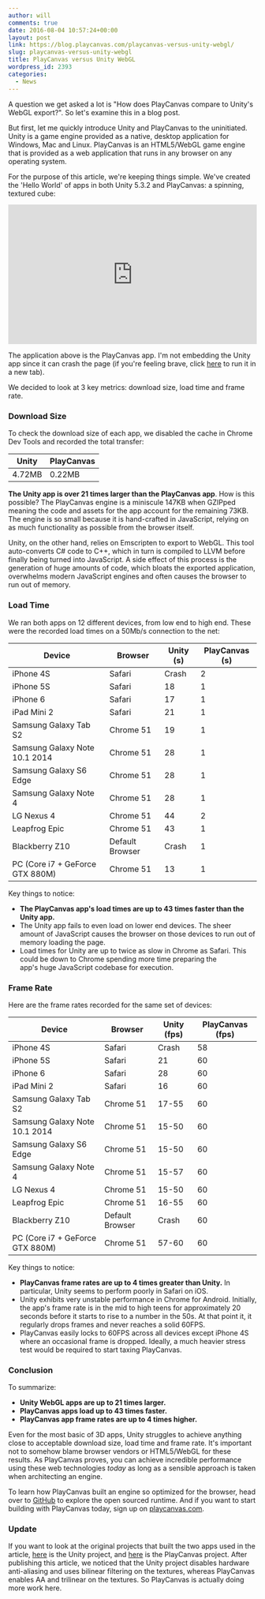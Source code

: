 ```yaml
---
author: will
comments: true
date: 2016-08-04 10:57:24+00:00
layout: post
link: https://blog.playcanvas.com/playcanvas-versus-unity-webgl/
slug: playcanvas-versus-unity-webgl
title: PlayCanvas versus Unity WebGL
wordpress_id: 2393
categories:
  - News
---
```


A question we get asked a lot is "How does PlayCanvas compare to Unity's WebGL export?". So let's examine this in a blog post.

<!-- more -->

But first, let me quickly introduce Unity and PlayCanvas to the uninitiated. Unity is a game engine provided as a native, desktop application for Windows, Mac and Linux. PlayCanvas is an HTML5/WebGL game engine that is provided as a web application that runs in any browser on any operating system.

For the purpose of this article, we're keeping things simple. We've created the 'Hello World' of apps in both Unity 5.3.2 and PlayCanvas: a spinning, textured cube:

<div style="position: relative; padding-bottom: 56.25%; height: 0; overflow: hidden; max-width: 100%;">
  <iframe frameborder="0" style="position: absolute; top:0; left: 0; width: 100%; height: 100%;" src="https://playcanv.as/e/b/5bLMNnvC/" webkitallowfullscreen='true' mozallowfullscreen='true' allowfullscreen='true'></iframe>
</div>

The application above is the PlayCanvas app. I'm not embedding the Unity app since it can crash the page (if you're feeling brave, click [here](http://unity-comparison.playcanvas.com/perf1e/unity/index.html) to run it in a new tab).

We decided to look at 3 key metrics: download size, load time and frame rate.

### Download Size

To check the download size of each app, we disabled the cache in Chrome Dev Tools and recorded the total transfer:

| Unity  | PlayCanvas |
| ------ | ---------- |
| 4.72MB | 0.22MB     |

**The Unity app is over 21 times larger than the PlayCanvas app**. How is this possible? The PlayCanvas engine is a miniscule 147KB when GZIPped meaning the code and assets for the app account for the remaining 73KB. The engine is so small because it is hand-crafted in JavaScript, relying on as much functionality as possible from the browser itself.

Unity, on the other hand, relies on Emscripten to export to WebGL. This tool auto-converts C# code to C++, which in turn is compiled to LLVM before finally being turned into JavaScript. A side effect of this process is the generation of huge amounts of code, which bloats the exported application, overwhelms modern JavaScript engines and often causes the browser to run out of memory.

### Load Time

We ran both apps on 12 different devices, from low end to high end. These were the recorded load times on a 50Mb/s connection to the net:

| Device                          | Browser         | Unity (s) | PlayCanvas (s) |
| ------------------------------- | --------------- | --------- | -------------- |
| iPhone 4S                       | Safari          | Crash     | 2              |
| iPhone 5S                       | Safari          | 18        | 1              |
| iPhone 6                        | Safari          | 17        | 1              |
| iPad Mini 2                     | Safari          | 21        | 1              |
| Samsung Galaxy Tab S2           | Chrome 51       | 19        | 1              |
| Samsung Galaxy Note 10.1 2014   | Chrome 51       | 28        | 1              |
| Samsung Galaxy S6 Edge          | Chrome 51       | 28        | 1              |
| Samsung Galaxy Note 4           | Chrome 51       | 28        | 1              |
| LG Nexus 4                      | Chrome 51       | 44        | 2              |
| Leapfrog Epic                   | Chrome 51       | 43        | 1              |
| Blackberry Z10                  | Default Browser | Crash     | 1              |
| PC (Core i7 + GeForce GTX 880M) | Chrome 51       | 13        | 1              |

Key things to notice:

- **The PlayCanvas app's load times are up to 43 times faster than the Unity app.**
- The Unity app fails to even load on lower end devices. The sheer amount of JavaScript causes the browser on those devices to run out of memory loading the page.
- Load times for Unity are up to twice as slow in Chrome as Safari. This could be down to Chrome spending more time preparing the app's huge JavaScript codebase for execution.

### Frame Rate

Here are the frame rates recorded for the same set of devices:

| Device                          | Browser         | Unity (fps) | PlayCanvas (fps) |
| ------------------------------- | --------------- | ----------- | ---------------- |
| iPhone 4S                       | Safari          | Crash       | 58               |
| iPhone 5S                       | Safari          | 21          | 60               |
| iPhone 6                        | Safari          | 28          | 60               |
| iPad Mini 2                     | Safari          | 16          | 60               |
| Samsung Galaxy Tab S2           | Chrome 51       | 17-55       | 60               |
| Samsung Galaxy Note 10.1 2014   | Chrome 51       | 15-50       | 60               |
| Samsung Galaxy S6 Edge          | Chrome 51       | 15-50       | 60               |
| Samsung Galaxy Note 4           | Chrome 51       | 15-57       | 60               |
| LG Nexus 4                      | Chrome 51       | 15-50       | 60               |
| Leapfrog Epic                   | Chrome 51       | 16-55       | 60               |
| Blackberry Z10                  | Default Browser | Crash       | 60               |
| PC (Core i7 + GeForce GTX 880M) | Chrome 51       | 57-60       | 60               |

Key things to notice:

- **PlayCanvas frame rates are up to 4 times greater than Unity.** In particular, Unity seems to perform poorly in Safari on iOS.
- Unity exhibits very unstable performance in Chrome for Android. Initially, the app's frame rate is in the mid to high teens for approximately 20 seconds before it starts to rise to a number in the 50s. At that point it, it regularly drops frames and never reaches a solid 60FPS.
- PlayCanvas easily locks to 60FPS across all devices except iPhone 4S where an occasional frame is dropped. Ideally, a much heavier stress test would be required to start taxing PlayCanvas.

### Conclusion

To summarize:

- **Unity WebGL apps are up to 21 times larger.**
- **PlayCanvas apps load up to 43 times faster.**
- **PlayCanvas app frame rates are up to 4 times higher.**

Even for the most basic of 3D apps, Unity struggles to achieve anything close to acceptable download size, load time and frame rate. It's important not to somehow blame browser vendors or HTML5/WebGL for these results. As PlayCanvas proves, you can achieve incredible performance using these web technologies _today_ as long as a sensible approach is taken when architecting an engine.

To learn how PlayCanvas built an engine so optimized for the browser, head over to [GitHub](https://github.com/playcanvas/engine) to explore the open sourced runtime. And if you want to start building with PlayCanvas today, sign up on [playcanvas.com](https://playcanvas.com).

### **Update**

If you want to look at the original projects that built the two apps used in the article, [here](http://unity-comparison.playcanvas.com/perf1e/downloads/unity_webgl_perf_test.zip) is the Unity project, and [here](https://playcanvas.com/project/408739/overview/perf1) is the PlayCanvas project. After publishing this article, we noticed that the Unity project disables hardware anti-aliasing and uses bilinear filtering on the textures, whereas PlayCanvas enables AA and trilinear on the textures. So PlayCanvas is actually doing more work here.
